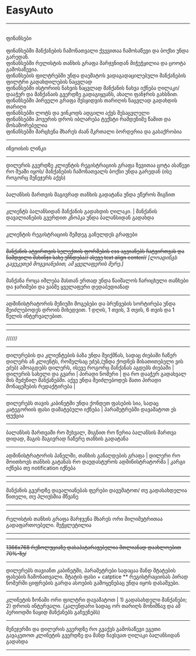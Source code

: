 # EasyAuto

****
<br> ფინანსები <br>
<br> ფინანსებში მანქანების ჩამონათვალი ქვევითაა ჩამოსაწევი და ბოქსი უნდა გარედან.
<br> ფინანსებში რელისტის თანხის გრაფა მარჯვნიდან მიჭეჭყილია და ცოოტა გამოსაწევია.
<br> ფინანსების ფილტრებში უნდა დაემატოს ვადაგადაცილებული მანქანების ფილტრი გადახდილების ნაცვლად
<br> ფინანსებში ისტორიის ნახვის ნაცვლად მანქანის ნახვა იქნება ღილაკი/ დააჭერ და მანქანაის გვერდზე გადაგიყვანს, ახალი ფანჯრის გახსნით.
<br> ფინანსებში პირველი გრაფა შესყიდვის თარიღის ნაცვლად გადახდის თარიღი
<br> ფინანსებში ლოტს და ვინკოდს ადგილი აქვს შესაცვლელი
<br> ფინანსებში ჰოვერის დროს იბლარება ტექსტი რამდენიმე წამით და მოსაშორებელია
<br> ფინანსებში მარცხენა მხარეს ძაან მკრთალი ბორდერია და გასაქრობია

****
ინვოისის ლინკი
****

დილერის გვერდზე კლიენტის რეგისტრაციის გრაფა ზევითაა ცოტა ასაწევი რო შუაში იყოს/ მანქანების ჩამონათვალს ბოქსი უნდა გარედან (ისე როგორც მენეჯერს აქვს) 


****
ბალანსის მართვის მაგივრად თანხის გადატანა უნდა ეწეროს შიგნით
****
კლიენტს ბალანსიდან მანქანის გადახდის ღილაკი. | მანქანის დავალიანების გვერდით კნოპკა უნდა ბალანსიდან გადახდა
*****
კლიენტის რეგისტრაციის შემდეგ განულდეს გრაფები
***********************
<s>მანქანის ატვირთვის სელექთის ფორმების css აგვიანებს ჩატვირთვას და ნამდვილი მახინჯი სახე უჩნდება// ასევე text align center//</s>
<i>[ლოადინგს გავუკეთებ მოგვიანებით, ამ ყველაფერის მერე.]</i>
*******
მანქანა როცა იშლება მასთან ერთად უნდა წაიშალოს ჩარიცხული თანხები და ჯარიმები და ვაბშე ყველაფერი დედაბუდიანად
**************
ადმინისტრატორის მენიუში მოგებები და ბრუნვების სორტირება უნდა შეიძლებოდეს დროის მიხედვით. 1 დღის, 1 თვის, 3 თვის, 6 თვის და 1 წელის ინტერვალებით.
***

**********
//////
*********
დილერების  და კლიენტების ბაზა უნდა შეიქმნას, სადაც ძიებაში ჩაწერ დილერს ან კლიენტს, რომელსაც ეძებ,(უნდა ქოდნეს მისათითებელი ვის ეძებ)
ამოაგდებს დილერს, ისევე როგორც მანქანას აგდებს ძიებაში | დილერის სახელი და გვარი | პირადი ნომერი | და რო დააჭერ გადახვალ მის შეძენილ მანქანებში. აქვე უნდა შეიძლებოდეს მათი პირადი მონაცემების რედაქტირება |
****
დილერებს თავის კაბინეტში უნდა ქონდეთ ფასების სია, სადაც კატეგორიის ფასი დამატებული იქნება | პარამეტრებში დავამატოთ ეს ფუქცია
*****
ბალანსის მართვაში რო შეხვალ, შიგნით რო წერია ბალანსის მართვა დიდად, მაგის მაგივრად ჩაწერე თანხის გადატანა
****
ადმინისტრატორის პანელში, თანხის განაღდების გრაფა | დილერი რო მოითხოვს თანხის გატანას რო დაუდასტუროს ადმინისტრატორმა | კარგი იქნება თუ notification იქნება
***

***

მანქანის გვერდზე დავალიანებას ფერები დავუმატოთ/ თუ გადასახდელია წითელი, თუ პლიუსშია მწვანე

***


***

რელისტის თანხის გრაფა მარჯვენა მხარეს ორი მილიმეტრითაა გადაფართოებელი. შეჭყლეტილია
****

****

<s>1366x768 რეზოლუციაზე დასაპატარავებელია მთლიანად დაახლოებით 70%-ზე/ </s>

****

დილერებს თავიანთ კაბინეტში, პარამეტრები სადაცაა მანდ  შტატების ფასების ჩამონათვალი. შტატის ფასი + catptice
**
რეგისტრაციისას პირად ნომერში ციფრების გარდა ასოების გამოყენებაც უნდა იყოს დასაშვები.

****
კლინეტის ზონაში ორი ფილტრი დავამატოთ | 1) გადასახდელი მანქანები; 2) დროის ინტერვალი. (კალენდარი სადაც ორ თარიღს მონიშნავ და ამ პერიოდში ნაყიდ მანქანებს გაჩვენებს)
****
მენეჯერში და დილერის გვერდზე რო გვაქვს გამოსაწევი ეგეთი გავაკეთოთ კლინეტის გვერდზე და მანდ ჩავსვათ ღილაკი  ბალანსიდან გადახდა
***
